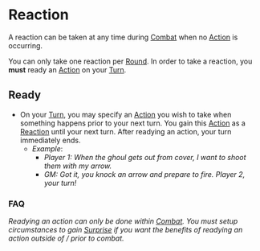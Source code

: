 # Reaction

A reaction can be taken at any time during [Combat](Combat.md) when no [Action](Action.md) is occurring.

You can only take one reaction per [Round](Round.md). In order to take a reaction, you **must** ready an [Action](Action.md) on your [Turn](Turn.md).

## Ready

- On your [Turn](Turn.md), you may specify an [Action](Action.md) you wish to take when something happens prior to your next turn. You gain this [Action](Action.md) as a [Reaction](Reaction.md) until your next turn. After readying an action, your turn immediately ends.
	- *Example*:
		- *Player 1: When the ghoul gets out from cover, I want to shoot them with my arrow.*
		- *GM: Got it, you knock an arrow and prepare to fire. Player 2, your turn!*

### FAQ

*Readying an action can only be done within [Combat](Combat.md). You must setup circumstances to gain [Surprise](../Conditions/Surprised.md) if you want the benefits of readying an action outside of / prior to combat.*

